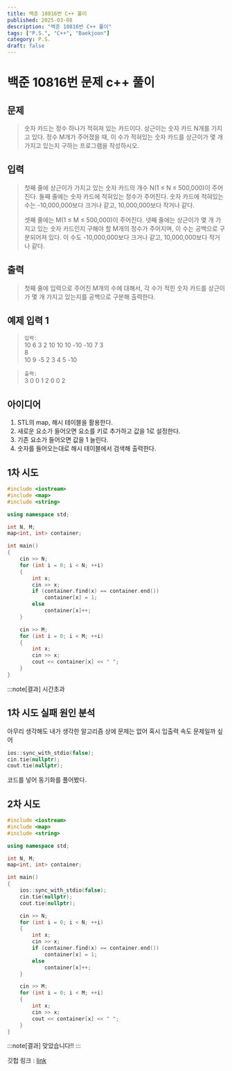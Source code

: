 ```yaml
---
title: 백준 10816번 C++ 풀이 
published: 2025-03-08
description: "백준 10816번 C++ 풀이"
tags: ["P.S.", "C++", "Baekjoon"]
category: P.S.
draft: false
---
```


# 백준 10816번 문제 c++ 풀이

## 문제 

> 숫자 카드는 정수 하나가 적혀져 있는 카드이다. 상근이는 숫자 카드 N개를 가지고 있다. 정수 M개가 주어졌을 때, 이 수가 적혀있는 숫자 카드를 상근이가 몇 개 가지고 있는지 구하는 프로그램을 작성하시오.

## 입력

> 첫째 줄에 상근이가 가지고 있는 숫자 카드의 개수 N(1 ≤ N ≤ 500,000)이 주어진다. 둘째 줄에는 숫자 카드에 적혀있는 정수가 주어진다. 숫자 카드에 적혀있는 수는 -10,000,000보다 크거나 같고, 10,000,000보다 작거나 같다.
>
> 셋째 줄에는 M(1 ≤ M ≤ 500,000)이 주어진다. 넷째 줄에는 상근이가 몇 개 가지고 있는 숫자 카드인지 구해야 할 M개의 정수가 주어지며, 이 수는 공백으로 구분되어져 있다. 이 수도 -10,000,000보다 크거나 같고, 10,000,000보다 작거나 같다.

## 출력

> 첫째 줄에 입력으로 주어진 M개의 수에 대해서, 각 수가 적힌 숫자 카드를 상근이가 몇 개 가지고 있는지를 공백으로 구분해 출력한다.



## 예제 입력 1

> `입력:`  
> 10
> 6 3 2 10 10 10 -10 -10 7 3  
> 8  
> 10 9 -5 2 3 4 5 -10  

>`출력:`  
> 3 0 0 1 2 0 0 2
 
## 아이디어

1. STL의 map, 해시 테이블을 활용한다.
2. 새로운 요소가 들어오면 요소를 키로 추가하고 값을 1로 설정한다.
3. 기존 요소가 들어오면 값을 1 늘린다.
4. 숫자를 들어오는대로 해시 테이블에서 검색해 출력한다.  

## 1차 시도

```cpp
#include <iostream>
#include <map>
#include <string>

using namespace std;

int N, M;
map<int, int> container;

int main()
{
    cin >> N;
    for (int i = 0; i < N; ++i)
    {
        int x;
        cin >> x;
        if (container.find(x) == container.end())
            container[x] = 1;
        else
            container[x]++;
    }

    cin >> M;
    for (int i = 0; i < M; ++i)
    {
        int x;
        cin >> x;
        cout << container[x] << " ";
    }
}
```

:::note[결과]
시간초과

## 1차 시도 실패 원인 분석
아무리 생각해도 내가 생각한 알고리즘 상에 문제는 없어 혹시 입출력 속도 문제일까 싶어 
```cpp
ios::sync_with_stdio(false);
cin.tie(nullptr);
cout.tie(nullptr);
```
코드를 넣어 동기화를 풀어봤다.

## 2차 시도

```cpp
#include <iostream>
#include <map>
#include <string>

using namespace std;

int N, M;
map<int, int> container;

int main()
{
    ios::sync_with_stdio(false);
    cin.tie(nullptr);
    cout.tie(nullptr);

    cin >> N;
    for (int i = 0; i < N; ++i)
    {
        int x;
        cin >> x;
        if (container.find(x) == container.end())
            container[x] = 1;
        else
            container[x]++;
    }

    cin >> M;
    for (int i = 0; i < M; ++i)
    {
        int x;
        cin >> x;
        cout << container[x] << " ";
    }
}
```


:::note[결과]
맞았습니다!!
:::


깃헙 링크 : [link](https://github.com/Ushio-Hayase/Baekjoon/tree/main/%EB%B0%B1%EC%A4%80/Silver/10816.%E2%80%85%EC%88%AB%EC%9E%90%E2%80%85%EC%B9%B4%EB%93%9C%E2%80%852)